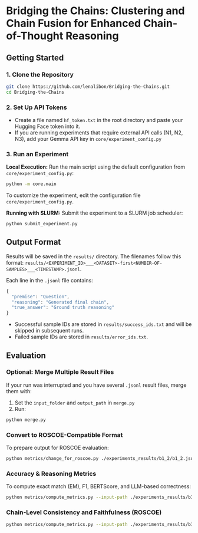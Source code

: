 # Bridging the Chains: Clustering and Chain Fusion for Enhanced Chain-of-Thought Reasoning
## Getting Started
### 1. Clone the Repository
```bash
git clone https://github.com/lenalibon/Bridging-the-Chains.git
cd Bridging-the-Chains
```

### 2. Set Up API Tokens
- Create a file named `hf_token.txt` in the root directory and paste your Hugging Face token into it.
- If you are running experiments that require external API calls (N1, N2, N3), add your Gemma API key in `core/experiment_config.py`

### 3. Run an Experiment
**Local Execution:** Run the main script using the default configuration from `core/experiment_config.py`:
```bash
python -m core.main
```
To customize the experiment, edit the configuration file `core/experiment_config.py`.

**Running with SLURM:** Submit the experiment to a SLURM job scheduler: 
```bash
python submit_experiment.py
```

## Output Format 
Results will be saved in the `results/` directory. The filenames follow this format: `results/<EXPERIMENT_ID>___<DATASET>-first<NUMBER-OF-SAMPLES>___<TIMESTAMP>.jsonl`.

Each line in the `.jsonl` file contains:
```javascript
{
  "premise": "Question",
  "reasoning": "Generated final chain",
  "true_answer": "Ground truth reasoning"
}
```
- Successful sample IDs are stored in `results/success_ids.txt` and will be skipped in subsequent runs.
- Failed sample IDs are stored in `results/error_ids.txt`.

## Evaluation
### Optional: Merge Multiple Result Files
If your run was interrupted and you have several `.jsonl` result files, merge them with:
1. Set the `input_folder` and `output_path` in `merge.py`
2. Run:
```bash
python merge.py
```

### Convert to ROSCOE-Compatible Format
To prepare output for ROSCOE evaluation:
```bash
python metrics/change_for_roscoe.py ./experiments_results/b1_2/b1_2.jsonl ./experiments_results/b1_2/b1_2_roscoe.jsonl
```

### Accuracy & Reasoning Metrics
To compute exact match (EM), F1, BERTScore, and LLM-based correctness:
```bash
python metrics/compute_metrics.py --input-path ./experiments_results/b1_2/b1_2.jsonl --suffix jsonl --metrics llm f1 em bert
```

### Chain-Level Consistency and Faithfulness (ROSCOE)
```bash
python metrics/compute_metrics.py --input-path ./experiments_results/b1_2/b1_2_roscoe.jsonl --suffix jsonl --metrics roscoe
```
